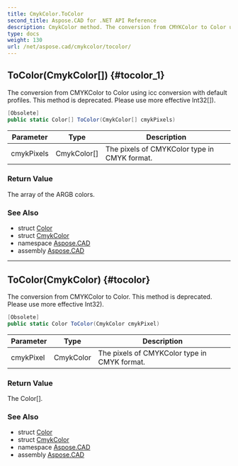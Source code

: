 ```yaml
---
title: CmykColor.ToColor
second_title: Aspose.CAD for .NET API Reference
description: CmykColor method. The conversion from CMYKColor to Color using icc conversion with default profiles. This method is deprecated. Please use more effective Int32
type: docs
weight: 130
url: /net/aspose.cad/cmykcolor/tocolor/
---
```

## ToColor(CmykColor[]) {#tocolor_1}

The conversion from CMYKColor to Color using icc conversion with default profiles. This method is deprecated. Please use more effective Int32[]).

```csharp
[Obsolete]
public static Color[] ToColor(CmykColor[] cmykPixels)
```

| Parameter | Type | Description |
| --- | --- | --- |
| cmykPixels | CmykColor[] | The pixels of CMYKColor type in CMYK format. |

### Return Value

The array of the ARGB colors.

### See Also

* struct [Color](../../color/)
* struct [CmykColor](../)
* namespace [Aspose.CAD](../../../aspose.cad/)
* assembly [Aspose.CAD](../../../)

---

## ToColor(CmykColor) {#tocolor}

The conversion from CMYKColor to Color. This method is deprecated. Please use more effective Int32).

```csharp
[Obsolete]
public static Color ToColor(CmykColor cmykPixel)
```

| Parameter | Type | Description |
| --- | --- | --- |
| cmykPixel | CmykColor | The pixels of CMYKColor type in CMYK format. |

### Return Value

The Color[].

### See Also

* struct [Color](../../color/)
* struct [CmykColor](../)
* namespace [Aspose.CAD](../../../aspose.cad/)
* assembly [Aspose.CAD](../../../)


